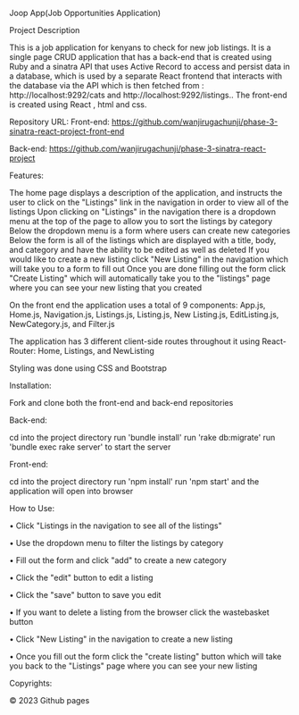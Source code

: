 Joop App(Job Opportunities Application)


Project Description

This is a job application for kenyans to check for new job listings.
It is a single page CRUD application that has a back-end that is created using Ruby and a sinatra API that uses Active Record to access and persist data in a database, which is used by a separate React frontend that interacts with the database via the API which is then fetched from : http://localhost:9292/cats and http://localhost:9292/listings.. The front-end is created using React , html and css.

Repository URL:
Front-end: https://github.com/wanjirugachunji/phase-3-sinatra-react-project-front-end

Back-end: https://github.com/wanjirugachunji/phase-3-sinatra-react-project


Features:

The home page displays a description of the application, and instructs the user to click on the "Listings" link in the navigation in order to view all of the listings
Upon clicking on "Listings" in the navigation there is a dropdown menu at the top of the page to allow you to sort the listings by category
Below the dropdown menu is a form where users can create new categories
Below the form is all of the listings which are displayed with a title, body, and category and have the ability to be edited as well as deleted
If you would like to create a new listing click "New Listing" in the navigation which will take you to a form to fill out
Once you are done filling out the form click "Create Listing" which will automatically take you to the "listings" page where you can see your new listing that you created


On the front end the application uses a total of 9 components: App.js, Home.js, Navigation.js, Listings.js, Listing.js, New Listing.js, EditListing.js, NewCategory.js, and Filter.js

The application has 3 different client-side routes throughout it using React-Router: Home, Listings, and NewListing

Styling was done using CSS and Bootstrap



Installation:

Fork and clone both the front-end and back-end repositories

Back-end:

cd into the project directory
run 'bundle install'
run 'rake db:migrate'
run 'bundle exec rake server' to start the server

Front-end:

cd into the project directory
run 'npm install'
run 'npm start' and the application will open into browser


How to Use:

• Click "Listings in the navigation to see all of the listings"



• Use the dropdown menu to filter the listings by category



• Fill out the form and click "add" to create a new category



• Click the "edit" button to edit a listing



• Click the "save" button to save you edit



• If you want to delete a listing from the browser click the wastebasket button



• Click "New Listing" in the navigation to create a new listing



• Once you fill out the form click the "create listing" button which will take you back to the "Listings" page where you can see your new listing


Copyrights:

© 2023 Github pages
